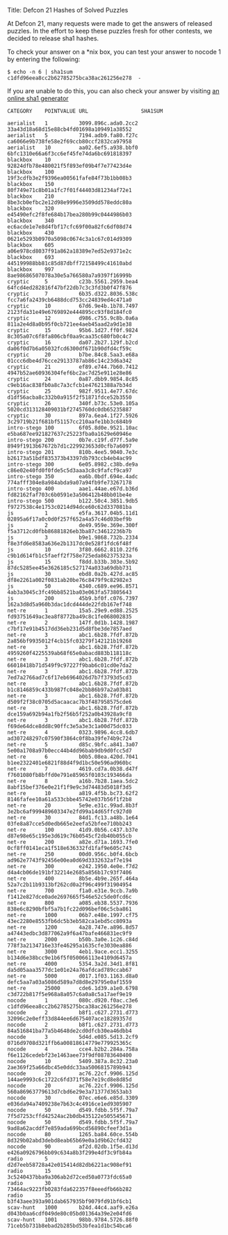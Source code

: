 Title: Defcon 21 Hashes of Solved Puzzles

At Defcon 21, many requests were made to get the answers of released puzzles.  In
the effort to keep these puzzles fresh for other contests, we decided to
release sha1 hashes.

To check your answer on a *nix box, you can test your answer to nocode 1 by entering the following:

    $ echo -n 6 | sha1sum
    c1dfd96eea8cc2b62785275bca38ac261256e278  -

If you are unable to do this, you can also check your answer by visiting
[an online sha1 generator](http://hash.online-convert.com/sha1-generator)

    CATEGORY    POINTVALUE URL                 SHA1SUM
    
    aerialist   1          3099.896c.ada0.2cc2 33a43d18a68d15e88cb4fd01698a109491a38552
    aerialist   5          7194.adb9.fa80.f27c ca6066e9b738fe58e2f69ccb80ccf2832ca97958
    aerialist   10         aa02.6ef5.a938.bbf0 6bfc1310e66a6f3cc6ef45fe74da6bc691818397
    blackbox    10                             92824dfb78e480021f5f893ef09b4f7e77423d4e
    blackbox    100                            19f3cdfb3e2f9396ea00561fafe84f73b1bb08b3
    blackbox    150                            80f749e71c8b01a1fc7f01f44403d81234af72e1
    blackbox    210                            8be3cb0efbc2e12d98e9996e3509dd578eddc80a
    blackbox    320                            e45490efc2f8fe684b17bea280b99c0444986b03
    blackbox    340                            ec6acde1e7e8d4fbf17cfc69f00a82fc6df08d74
    blackbox    430                            0621e5293b0970a5098c0674c3a1c67c014d9309
    blackbox    605                            a06e978cd8037f91a862a18389e7ed52e9371e2c
    blackbox    693                            445199988bb81c85d87dbff72158499c41610abd
    blackbox    997                            8ae98686507078a30e5a766580a7a9397f16999b
    cryptic     5          c23b.5561.2959.bea4 64fcd4ed282816f47bf22db7c3c3fd3b0f47f876
    cryptic     7          6b35.d322.8036.538c fcc7a6fa2439cb6488dcd753cc24839ed4c471a0
    cryptic     10         67d6.9e4b.1b78.7497 2123fda31e49e6769892e444895cc93f8d184fc0
    cryptic     12         d986.c755.9c8b.0a6a 811a2e4d8a0b95f0cb721ee4aeb45aad2a9d1e38
    cryptic     15         95b6.1d27.ff0f.9824 8c305a07c6f8fa806cbf0aa9caa35c680fb0c4c7
    cryptic     16         da07.2b27.129f.b2cd da06f0d7b6a05032fcd6300df671b90dfd4cf59c
    cryptic     20         b7be.84c8.5aa3.e68a 01ccc6dbe4d76cce29133787ab86c14c23d6a342
    cryptic     21         ef89.e744.7b60.7412 4947b52ae60936304fef6bc2ac7d25e911e28e86
    cryptic     24         0a87.dbb9.9854.8c85 c9eb16ac838fb0a8c7a3cfcb1e47621388a7b34d
    cryptic     25         982f.9511.4e77.67dc d1df56acba8c332b0a915f2f51871fdce52b3550
    cryptic     26         340f.b73c.53e0.105a 5020cd313128409031bf2745760dc0db65235887
    cryptic     30         897a.6ea4.1f27.5926 3c29719b21f681bf51157cc210aafe1bb3c684b9
    intro-stego 100        6f05.8d0e.9521.10ac e5ba687ee921827637c25223fba0a1629e60946e
    intro-stego 200        0b7e.c19f.d77f.5a9e 8949f1913b67672b7d1c229923653d0cfb7a6097
    intro-stego 201        810b.4ee5.9040.7e3c b26173a51bdf835373b43397db793ccb4eb4ac99
    intro-stego 300        6e05.8982.c38b.de9a c86e02e40fd0f0fde5c5d3aaa3c8c9fafcf9ca97
    intro-stego 350        ea6b.0bdf.694e.4adc 774afff304e8a984abda9a07a94fb9fe73267178
    intro-stego 400        aae1.44ae.e67d.b36d fd82162faf703c6b0591e3a506412b48bb01be4e
    intro-stego 500        b122.50c4.3851.9db5 f9727538c4e1753c0214d94dce60c62d337081ba
    js          1          e5fa.3617.04b5.11d1 02895a6f17a0c0d0f257f652a4a57c46d03bef9b
    js          2          de49.959e.369e.300f f5a3712cd0fbb86881826eb3ba87c34612236b7b
    js          3          b9e1.9868.732b.2334 f8e3fd6e8583a636e2b1317dc0e528f1fdc6f48f
    js          10         3f80.6662.8110.22f6 c9b1d614fb1c5faeff2f758e725eda862375323a
    js          15         f8dd.b33b.303e.5b92 87dc5285ee45e3626185c527174a033a69dbb731
    js          30         ebd8.0a2b.427d.ac85 df8e2261a002f0831ab20be76c8479f9c82982e3
    js          50         4340.c689.ee96.8571 4ab3a3045c3fc49bb8521ba03e063fa573805643
    js          200        45b9.bf0f.c076.7397 162a3d8d5a960b3dac1dcd444de22fdb167ef748
    net-re      1          15a5.29e9.ed88.2525 fd93751649ac3ea8f8772ba49c8c1fe068002835
    net-re      2          147f.0d1b.1428.1987 c7bf17e91b4517dd36eb231d5d8fbe3de7857aed
    net-re      3          abc1.6b28.7fdf.872b 2a856bf9935012f4cb15fc03279f142121b19268
    net-re      3          abc1.6b28.7fdf.872b 4959260f4225539ab68f65e0abacd883b118118c
    net-re      3          abc1.6b28.7fdf.872b 66018418b71d549f9c97227f9bab6c01cd0e7da2
    net-re      3          abc1.6b28.7fdf.872b 7ed7a2766ad7c6f17eb6964026d7b7f3793d5cd3
    net-re      3          abc1.6b28.7fdf.872b b1c8146859c433b987fc048e2bb86b97a2a03b81
    net-re      3          abc1.6b28.7fdf.872b d509f2f38c0705d5acaacac7b3f487958575cde6
    net-re      3          abc1.6b28.7fdf.872b dce159a692b94a1fb2f56b5f252a0b43928a9cf8
    net-re      3          abc1.6b28.7fdf.872b f69de64dce8dd8c90ffc3e5a3e3c1a00d75dc033
    net-re      4          0323.9896.4cc8.6db7 ad307248297c07590f3864c0f8ba39fe74b9c724
    net-re      5          d85c.9bfc.a841.3a07 5e00a1708a97b0ecc44b4dd96bab9db9d0fcc5d7
    net-re      6          b0b5.08ea.420d.7041 b1ee2322401e6821f88d4f9d1bc50e596ad960bc
    net-re      7          4619.cd7a.0b38.d47f f7601080fb8bffd0e791e85965f0103c193466da
    net-re      8          a16b.7b28.1aea.5dc2 8abf15bef376e0e21f1f9e9c3d74483d5018f3d5
    net-re      10         a819.4f5b.bc73.62f2 8146fafee10a61a533cbbe45742e037b56f1f2b8
    net-re      20         5e9e.e31c.99ad.8b3f 3e2bc6af999489603347e2fd99a14d65ffc927d0
    net-re      30         84d1.fc13.a48b.1e64 03fe8a87cce5d0edb665e2eefa52bfee710bb243
    net-re      100        41d9.0b56.c437.b37e d87e98e65c195e3d619c76b0545cf2db40b055cb
    net-re      200        a82e.d71a.1693.7fe0 0cf8ff0141eca1f518e636332fd1faf9e605c743
    net-re      250        00d0.956c.b0f4.6bcb ad962e7743f92456e00ea0d69d3332632af7e194
    net-re      300        e242.1950.4e0e.f7d2 d4a4cb06de191bf32214e2685a856b17c93f7406
    net-re      400        8b5e.4b9e.265f.464a 52a7c2b11b9313bf262cd0a2f96c499f31904954
    net-re      700        f1a0.e31e.9ccb.7a9b f1412e827dce0ade2697665f546e52c5de0fcd6c
    net-re      800        a085.eb38.5537.7936 838e6c8290bfbf5a7b1fc22d096bef06c5cba861
    net-re      1000       06b7.e48e.1997.cf75 43ec2280e8553fb6dc5b3eb582ca1ebd5cc8093a
    net-re      1200       4a28.747e.a896.8d57 a47443edbc3d877062a9f6a47bafe466831ec9f9
    net-re      2000       b50b.3a0e.1c26.c84d 778f3a2134716e33fe46295a1635cfe3030ea886
    net-re      3000       4eb1.9ace.ecc1.3255 b134d6e38bcc9e1b6f5f050066113e4109d6457a
    net-re      4000       5354.3a2d.34d1.8f81 da5d05aaa3577dc1e01e24a76afdcad789ccab67
    net-re      5000       d017.1f03.1163.d8a0 defc5aa7a03a5086d589a7d8d8e29795e0af1559
    net-re      25000      cde6.1d39.a1e0.6798 c3d722b817f5e968a8a057c6a0a8c5a17aef9e19
    nocode      1          080c.d920.f0ac.c3e6 c1dfd96eea8cc2b62785275bca38ac261256e278
    nocode      2          b8f1.c627.2731.d773 32096c2e0eff33d844ee6d675407ace18289357d
    nocode      2          b8f1.c627.2731.d773 84a516841ba77a5b4648de2cd0dfcb30ea46dbb4
    nocode      3          5d4d.e085.5d13.2cf9 0716d9708d321ffb6a00818614779e779925365c
    nocode      4          cce4.b2b2.284a.758a f6e1126cedebf23e1463aee73f9df08783640400
    nocode      10         5409.387a.8c32.23a0 2ae369f25a66dbc45e0ddc33aa5006815789b943
    nocode      20         ac76.22cf.9906.125d 144ae9993c6c1722c6fd371f58e7e19cd8e8d85d
    nocode      20         ac76.22cf.9906.125d 560a86963779613d7cbd6e29e3a71377d3653ab3
    nocode      30         07ec.e6e6.e85d.3309 e036da94a7409238e7b63c4c4916ce1ed9305907
    nocode      50         d549.fdbb.5f5f.79a7 7f5d7253cffd42524ac2b0db435122e505545671
    nocode      50         d549.fdbb.5f5f.79a7 9ad8a62acddf7e859ada699bcd56890cfeef3d1a
    nocode      80         1265.ba84.60ce.554b 8d329b02abd3debd8eab65b69e0a1d9b62cfd432
    nocode      90         af2d.02db.1f5e.d13d e426a0926796bb09c634a8b3f299e4df3c9fb84a
    radio       5                              d2d7eeb58728a42e015414d82db6221ac908ef91
    radio       15                             3c5240437bba9a306ab2d72ced50a0773fdc65a0
    radio       30                             73464ac9223fb0283fda622357f8eeedfb66b282
    radio       35                             b3f43aee393a901dab657935bf9079fd91bf6cb1
    scav-hunt   1000       b24d.44c4.aaf9.e26a d043b0aa6cdf049de80c05bd01364a39e2e04fd6
    scav-hunt   1001       98bb.9784.5726.88f0 71ceb5b731b8ebad2b285bd53bfea1d1bc54bca6
